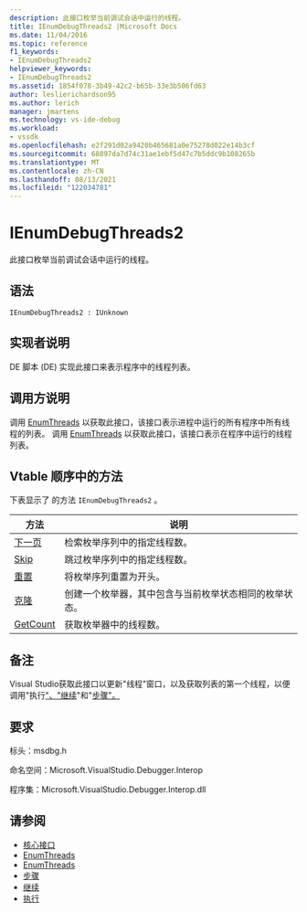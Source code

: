 ```yaml
---
description: 此接口枚举当前调试会话中运行的线程。
title: IEnumDebugThreads2 |Microsoft Docs
ms.date: 11/04/2016
ms.topic: reference
f1_keywords:
- IEnumDebugThreads2
helpviewer_keywords:
- IEnumDebugThreads2
ms.assetid: 1854f078-3b49-42c2-b65b-33e3b506fd63
author: leslierichardson95
ms.author: lerich
manager: jmartens
ms.technology: vs-ide-debug
ms.workload:
- vssdk
ms.openlocfilehash: e2f291d02a9420b465681a0e75278d022e14b3cf
ms.sourcegitcommit: 68897da7d74c31ae1ebf5d47c7b5ddc9b108265b
ms.translationtype: MT
ms.contentlocale: zh-CN
ms.lasthandoff: 08/13/2021
ms.locfileid: "122034781"
---
```

# <a name="ienumdebugthreads2"></a>IEnumDebugThreads2
此接口枚举当前调试会话中运行的线程。

## <a name="syntax"></a>语法

```
IEnumDebugThreads2 : IUnknown
```

## <a name="notes-for-implementers"></a>实现者说明
 DE 脚本 (DE) 实现此接口来表示程序中的线程列表。

## <a name="notes-for-callers"></a>调用方说明
 调用 [EnumThreads](../../../extensibility/debugger/reference/idebugprocess2-enumthreads.md) 以获取此接口，该接口表示进程中运行的所有程序中所有线程的列表。 调用 [EnumThreads](../../../extensibility/debugger/reference/idebugprogram2-enumthreads.md) 以获取此接口，该接口表示在程序中运行的线程列表。

## <a name="methods-in-vtable-order"></a>Vtable 顺序中的方法
 下表显示了 的方法 `IEnumDebugThreads2` 。

|方法|说明|
|------------|-----------------|
|[下一页](../../../extensibility/debugger/reference/ienumdebugthreads2-next.md)|检索枚举序列中的指定线程数。|
|[Skip](../../../extensibility/debugger/reference/ienumdebugthreads2-skip.md)|跳过枚举序列中的指定线程数。|
|[重置](../../../extensibility/debugger/reference/ienumdebugthreads2-reset.md)|将枚举序列重置为开头。|
|[克隆](../../../extensibility/debugger/reference/ienumdebugthreads2-clone.md)|创建一个枚举器，其中包含与当前枚举状态相同的枚举状态。|
|[GetCount](../../../extensibility/debugger/reference/ienumdebugthreads2-getcount.md)|获取枚举器中的线程数。|

## <a name="remarks"></a>备注
 Visual Studio获取此接口以更新"线程"窗口，以及获取列表的第一个线程，以便调用"执行[](../../../extensibility/debugger/reference/idebugprocess3-execute.md)["、"继续](../../../extensibility/debugger/reference/idebugprocess3-continue.md)"和"[步骤"。](../../../extensibility/debugger/reference/idebugprocess3-step.md)

## <a name="requirements"></a>要求
 标头：msdbg.h

 命名空间：Microsoft.VisualStudio.Debugger.Interop

 程序集：Microsoft.VisualStudio.Debugger.Interop.dll

## <a name="see-also"></a>请参阅
- [核心接口](../../../extensibility/debugger/reference/core-interfaces.md)
- [EnumThreads](../../../extensibility/debugger/reference/idebugprocess2-enumthreads.md)
- [EnumThreads](../../../extensibility/debugger/reference/idebugprogram2-enumthreads.md)
- [步骤](../../../extensibility/debugger/reference/idebugprocess3-step.md)
- [继续](../../../extensibility/debugger/reference/idebugprocess3-continue.md)
- [执行](../../../extensibility/debugger/reference/idebugprocess3-execute.md)
